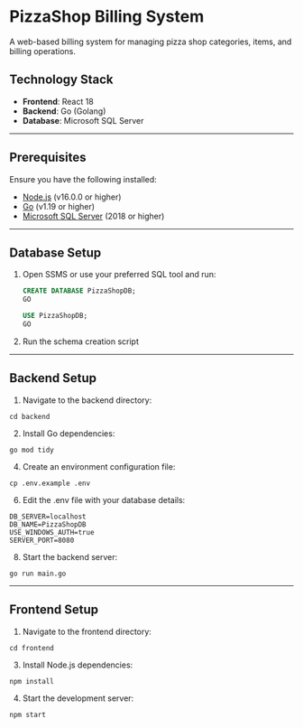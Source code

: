 # PizzaShop Billing System

A web-based billing system for managing pizza shop categories, items, and billing operations.

## Technology Stack

- **Frontend**: React 18  
- **Backend**: Go (Golang)  
- **Database**: Microsoft SQL Server  

---

## Prerequisites

Ensure you have the following installed:

- [Node.js](https://nodejs.org/) (v16.0.0 or higher)  
- [Go](https://go.dev/dl/) (v1.19 or higher)  
- [Microsoft SQL Server](https://www.microsoft.com/en-us/sql-server/) (2018 or higher)  

---

## Database Setup

1. Open SSMS or use your preferred SQL tool and run:

   ```sql
   CREATE DATABASE PizzaShopDB;
   GO

   USE PizzaShopDB;
   GO
   ```
2. Run the schema creation script

---

## Backend Setup

1. Navigate to the backend directory:
```
cd backend
```

2. Install Go dependencies:
```
go mod tidy
```

4. Create an environment configuration file:
```
cp .env.example .env
```

6. Edit the .env file with your database details:
```
DB_SERVER=localhost
DB_NAME=PizzaShopDB
USE_WINDOWS_AUTH=true
SERVER_PORT=8080
```

8. Start the backend server:
```
go run main.go
```

---

## Frontend Setup

1. Navigate to the frontend directory:
```
cd frontend
```

3. Install Node.js dependencies:
```
npm install
```

4. Start the development server:
```
npm start
```
